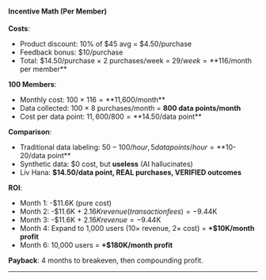 #### **Incentive Math (Per Member)**

**Costs**:

- Product discount: 10% of $45 avg = $4.50/purchase
- Feedback bonus: $10/purchase
- Total: $14.50/purchase × 2 purchases/week = $29/week = **$116/month per member**

**100 Members**:

- Monthly cost: 100 × $116 = **$11,600/month**
- Data collected: 100 × 8 purchases/month = **800 data points/month**
- Cost per data point: $11,600 / 800 = **$14.50/data point**

**Comparison**:

- Traditional data labeling: $50-100/hour, 5 data points/hour = **$10-20/data point**
- Synthetic data: $0 cost, but **useless** (AI hallucinates)
- Liv Hana: **$14.50/data point, REAL purchases, VERIFIED outcomes**

**ROI**:

- Month 1: -$11.6K (pure cost)
- Month 2: -$11.6K + $2.16K revenue (transaction fees) = -$9.44K
- Month 3: -$11.6K + $2.16K revenue = -$9.44K
- Month 4: Expand to 1,000 users (10× revenue, 2× cost) = **+$10K/month profit**
- Month 6: 10,000 users = **+$180K/month profit**

**Payback**: 4 months to breakeven, then compounding profit.

---
